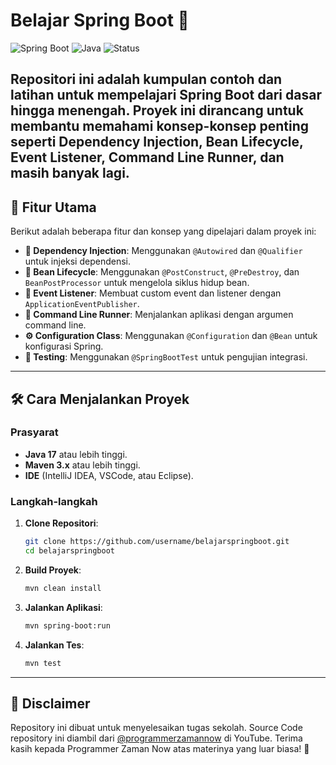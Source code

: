 # Belajar Spring Boot 🚀

![Spring Boot](https://img.shields.io/badge/Spring_Boot-3.4.3-green.svg)
![Java](https://img.shields.io/badge/Java-23-orange.svg)
![Status](https://img.shields.io/badge/Status-Completed-brightgreen.svg)

Repositori ini adalah **kumpulan contoh dan latihan** untuk mempelajari **Spring Boot** dari dasar hingga menengah. Proyek ini dirancang untuk membantu memahami konsep-konsep penting seperti Dependency Injection, Bean Lifecycle, Event Listener, Command Line Runner, dan masih banyak lagi.
---

## 🌟 **Fitur Utama**

Berikut adalah beberapa fitur dan konsep yang dipelajari dalam proyek ini:

- **💉 Dependency Injection**: Menggunakan `@Autowired` dan `@Qualifier` untuk injeksi dependensi.
- **🔄 Bean Lifecycle**: Menggunakan `@PostConstruct`, `@PreDestroy`, dan `BeanPostProcessor` untuk mengelola siklus hidup bean.
- **🎉 Event Listener**: Membuat custom event dan listener dengan `ApplicationEventPublisher`.
- **🏃 Command Line Runner**: Menjalankan aplikasi dengan argumen command line.
- **⚙️ Configuration Class**: Menggunakan `@Configuration` dan `@Bean` untuk konfigurasi Spring.
- **🧪 Testing**: Menggunakan `@SpringBootTest` untuk pengujian integrasi.

---

## 🛠️ **Cara Menjalankan Proyek**

### **Prasyarat**
- **Java 17** atau lebih tinggi.
- **Maven 3.x** atau lebih tinggi.
- **IDE** (IntelliJ IDEA, VSCode, atau Eclipse).

### **Langkah-langkah**

1. **Clone Repositori**:
   ```bash
   git clone https://github.com/username/belajarspringboot.git
   cd belajarspringboot
2. **Build Proyek**:
   ```bash
   mvn clean install
3. **Jalankan Aplikasi**:
   ```bash
   mvn spring-boot:run
4. **Jalankan Tes**:
   ```bash
   mvn test


---

## 🚩 **Disclaimer**
Repository ini dibuat untuk menyelesaikan tugas sekolah. Source Code repository ini diambil dari [@programmerzamannow](https://www.youtube.com/c/ProgrammerZamanNow) di YouTube. Terima kasih kepada Programmer Zaman Now atas materinya yang luar biasa! 🙏
